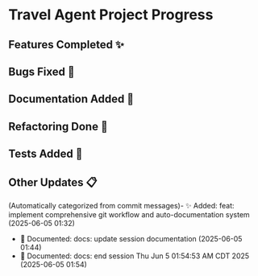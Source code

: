 # Travel Agent Project Progress

## Features Completed ✨

## Bugs Fixed 🐛

## Documentation Added 📝

## Refactoring Done 🔨

## Tests Added 🧪

## Other Updates 📋

(Automatically categorized from commit messages)- ✨ Added: feat: implement comprehensive git workflow and auto-documentation system (2025-06-05 01:32)
- 📝 Documented: docs: update session documentation (2025-06-05 01:44)
- 📝 Documented: docs: end session Thu Jun  5 01:54:53 AM CDT 2025 (2025-06-05 01:54)
